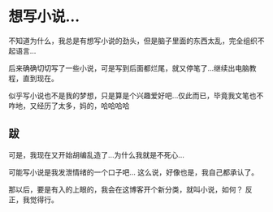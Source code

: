 # 想写小说…

不知道为什么，我总是有想写小说的劲头，但是脑子里面的东西太乱，完全组织不起语言…

后来确确切切写了一些小说，可是写到后面都烂尾，就又停笔了…继续出电脑教程，直到现在。

似乎写小说也不是我的梦想，只是算是个兴趣爱好吧…仅此而已，毕竟我文笔也不咋地，又经历了太多，妈的，哈哈哈哈

## 跋

可是，我现在又开始胡编乱造了…为什么我就是不死心…

可能写小说是我发泄情绪的一个口子吧…
这么说，好像也是，我自己都承认了。

那以后，要是有入的上眼的，我会在这博客开个新分类，就叫小说，如何？
反正，我觉得行。

<GitTalk />
